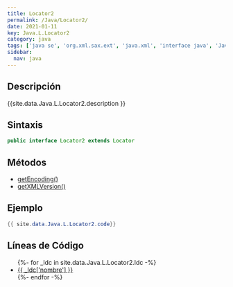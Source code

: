 ```yaml
---
title: Locator2
permalink: /Java/Locator2/
date: 2021-01-11
key: Java.L.Locator2
category: java
tags: ['java se', 'org.xml.sax.ext', 'java.xml', 'interface java', 'Java 1.5', 'SAX 2.0 (extensions Java 1.1 alpha)']
sidebar: 
  nav: java
---
```


## Descripción
{{site.data.Java.L.Locator2.description }}

## Sintaxis
~~~java
public interface Locator2 extends Locator
~~~

## Métodos
* [getEncoding()](/Java/Locator2/getEncoding)
* [getXMLVersion()](/Java/Locator2/getXMLVersion)

## Ejemplo
~~~java
{{ site.data.Java.L.Locator2.code}}
~~~

## Líneas de Código
<ul>
{%- for _ldc in site.data.Java.L.Locator2.ldc -%}
   <li>
       <a href="{{_ldc['url'] }}">{{ _ldc['nombre'] }}</a>
   </li>
{%- endfor -%}
</ul>
